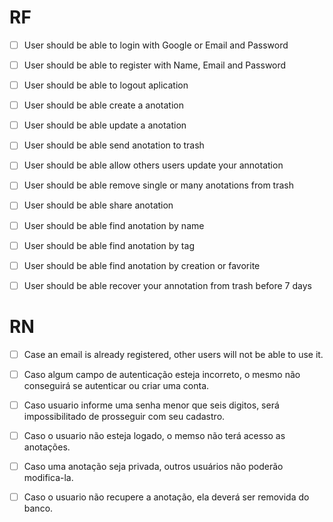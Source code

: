 # RF
- [ ] User should be able to login with Google or Email and Password
- [ ] User should be able to register with Name, Email and Password
- [ ] User should be able to logout aplication
- [ ] User should be able create a anotation
- [ ] User should be able update a anotation 
- [ ] User should be able send anotation to trash
- [ ] User should be able allow others users update your annotation
- [ ] User should be able remove single or many anotations from trash
- [ ] User should be able share anotation
- [ ] User should be able find anotation by name
- [ ] User should be able find anotation by tag
- [ ] User should be able find anotation by creation or favorite
- [ ] User should be able recover your annotation from trash before 7 days


# RN 
- [ ] Case an email is already registered, other users will not be able to use it.
- [ ] Caso algum campo de autenticação esteja incorreto, o mesmo não conseguirá se autenticar ou criar uma conta.
- [ ] Caso usuario informe uma senha menor que seis digitos, será impossibilitado de prosseguir com seu cadastro.
- [ ] Caso o usuario não esteja logado, o memso não terá acesso as anotações.
- [ ] Caso uma anotação seja privada, outros usuários não poderão modifica-la.
- [ ] Caso o usuario não recupere a anotação, ela deverá ser removida do banco.

